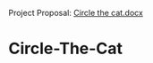 Project Proposal:
[Circle the cat.docx](https://github.com/Mariam-elkenany/Circle-The-Cat/files/8662193/Circle.the.cat.docx)
# Circle-The-Cat

